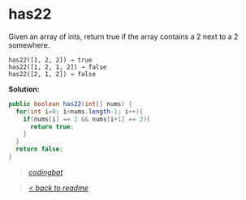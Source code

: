 # has22

Given an array of ints, return true if the array contains a 2 next to a 2 somewhere.

```
has22([1, 2, 2]) → true
has22([1, 2, 1, 2]) → false
has22([2, 1, 2]) → false
```

**Solution:**

```java
public boolean has22(int[] nums) {
  for(int i=0; i<nums.length-1; i++){
    if(nums[i] == 2 && nums[i+1] == 2){
      return true;
    }
  }
  return false;
}
```

> _[codingbat](https://codingbat.com/prob/p121853)_

> [< _back to readme_](/README.md)